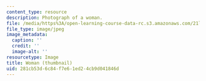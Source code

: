 ```yaml
---
content_type: resource
description: Photograph of a woman.
file: /media/https%3A/open-learning-course-data-rc.s3.amazonaws.com/21l-705-major-authors-after-the-masterpiece-novels-by-melville-twain-faulkner-and-morrison-fall-2006/281cb53d6c84f7e61ed24cb9d041846d_21l-705f05-th.jpg
file_type: image/jpeg
image_metadata:
  caption: ''
  credit: ''
  image-alt: ''
resourcetype: Image
title: Woman (thumbnail)
uid: 281cb53d-6c84-f7e6-1ed2-4cb9d041846d
---
```

